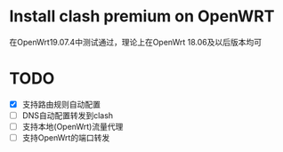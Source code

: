 # Install clash premium on OpenWRT
 在OpenWrt19.07.4中测试通过，理论上在OpenWrt 18.06及以后版本均可

# TODO
* [x] 支持路由规则自动配置
* [ ] DNS自动配置转发到clash
* [ ] 支持本地(OpenWrt)流量代理
* [ ] 支持OpenWrt的端口转发